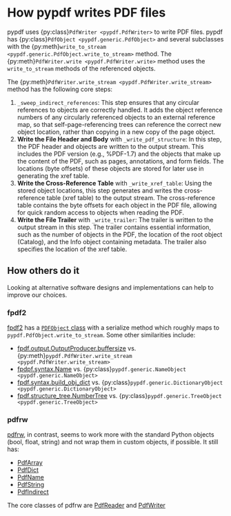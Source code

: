 # How pypdf writes PDF files

pypdf uses {py:class}`PdfWriter <pypdf.PdfWriter>` to write PDF files. pypdf has
{py:class}`PdfObject <pypdf.generic.PdfObject>` and several subclasses with the
{py:meth}`write_to_stream <pypdf.generic.PdfObject.write_to_stream>` method.
The {py:meth}`PdfWriter.write <pypdf.PdfWriter.write>` method uses the
`write_to_stream` methods of the referenced objects.

The {py:meth}`PdfWriter.write_stream <pypdf.PdfWriter.write_stream>` method
has the following core steps:

1. `_sweep_indirect_references`: This step ensures that any circular references
   to objects are correctly handled. It adds the object reference numbers of any
   circularly referenced objects to an external reference map, so that
   self-page-referencing trees can reference the correct new object location,
   rather than copying in a new copy of the page object.
2. **Write the File Header and Body** with `_write_pdf_structure`: In this step,
   the PDF header and objects are written to the output stream. This includes
   the PDF version (e.g., %PDF-1.7) and the objects that make up the content of
   the PDF, such as pages, annotations, and form fields. The locations (byte
   offsets) of these objects are stored for later use in generating the xref
   table.
3. **Write the Cross-Reference Table** with `_write_xref_table`: Using the stored
   object locations, this step generates and writes the cross-reference table
   (xref table) to the output stream. The cross-reference table contains the
   byte offsets for each object in the PDF file, allowing for quick random
   access to objects when reading the PDF.
4. **Write the File Trailer** with `_write_trailer`: The trailer is written to
   the output stream in this step. The trailer contains essential information,
   such as the number of objects in the PDF, the location of the root object
   (Catalog), and the Info object containing metadata. The trailer also
   specifies the location of the xref table.


## How others do it

Looking at alternative software designs and implementations can help to improve
our choices.

### fpdf2

[fpdf2](https://pypi.org/project/fpdf2/) has a [`PDFObject` class](https://github.com/PyFPDF/fpdf2/blob/master/fpdf/syntax.py)
with a serialize method which roughly maps to `pypdf.PdfObject.write_to_stream`.
Some other similarities include:

* [fpdf.output.OutputProducer.buffersize](https://github.com/PyFPDF/fpdf2/blob/master/fpdf/output.py#L370-L485) vs. {py:meth}`pypdf.PdfWriter.write_stream <pypdf.PdfWriter.write_stream>`
* [fpdpf.syntax.Name](https://github.com/PyFPDF/fpdf2/blob/master/fpdf/syntax.py#L124) vs. {py:class}`pypdf.generic.NameObject <pypdf.generic.NameObject>`
* [fpdf.syntax.build_obj_dict](https://github.com/PyFPDF/fpdf2/blob/master/fpdf/syntax.py#L222) vs. {py:class}`pypdf.generic.DictionaryObject <pypdf.generic.DictionaryObject>`
* [fpdf.structure_tree.NumberTree](https://github.com/PyFPDF/fpdf2/blob/master/fpdf/structure_tree.py#L17) vs. {py:class}`pypdf.generic.TreeObject <pypdf.generic.TreeObject>`


### pdfrw

[pdfrw](https://pypi.org/project/pdfrw/), in contrast, seems to work more with
the standard Python objects (bool, float, string) and not wrap them in custom
objects, if possible. It still has:

* [PdfArray](https://github.com/pmaupin/pdfrw/blob/master/pdfrw/objects/pdfarray.py#L13)
* [PdfDict](https://github.com/pmaupin/pdfrw/blob/master/pdfrw/objects/pdfdict.py#L49)
* [PdfName](https://github.com/pmaupin/pdfrw/blob/master/pdfrw/objects/pdfname.py#L65)
* [PdfString](https://github.com/pmaupin/pdfrw/blob/master/pdfrw/objects/pdfstring.py#L322)
* [PdfIndirect](https://github.com/pmaupin/pdfrw/blob/master/pdfrw/objects/pdfindirect.py#L10)

The core classes of pdfrw are
[PdfReader](https://github.com/pmaupin/pdfrw/blob/master/pdfrw/pdfreader.py#L26)
and
[PdfWriter](https://github.com/pmaupin/pdfrw/blob/master/pdfrw/pdfwriter.py#L224)
